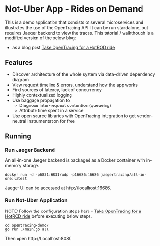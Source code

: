 # Not-Uber App - Rides on Demand

This is a demo application that consists of several microservices and illustrates
the use of the OpenTracing API. It can be run standalone, but requires Jaeger backend
to view the traces. This tutorial / walkthough is  a modified version of the below blog:
  * as a blog post [Take OpenTracing for a HotROD ride][hotrod-tutorial]

## Features

* Discover architecture of the whole system via data-driven dependency diagram
* View request timeline & errors, understand how the app works
* Find sources of latency, lack of concurrency
* Highly contextualized logging
* Use baggage propagation to
  * Diagnose inter-request contention (queueing)
  * Attribute time spent in a service
* Use open source libraries with OpenTracing integration to get vendor-neutral instrumentation for free

## Running

### Run Jaeger Backend

An all-in-one Jaeger backend is packaged as a Docker container with in-memory storage.

```
docker run -d -p6831:6831/udp -p16686:16686 jaegertracing/all-in-one:latest
```

Jaeger UI can be accessed at http://localhost:16686.

### Run Not-Uber Application

NOTE: Follow the configuration steps here - [Take OpenTracing for a HotROD ride][hotrod-tutorial] before executing below steps.

```
cd opentracing-demo/
go run ./main.go all
```

Then open http://Localhost:8080


[hotrod-tutorial]: https://medium.com/@YuriShkuro/take-opentracing-for-a-hotrod-ride-f6e3141f7941
